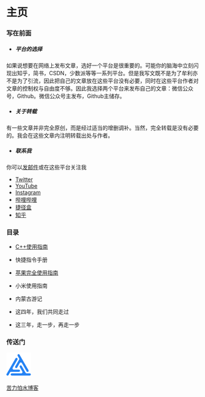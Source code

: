 # 主页

### 写在前面

- ##### 平台的选择

如果说想要在网络上发布文章，选好一个平台是很重要的。可能你的脑海中立刻闪现出知乎，简书，CSDN，少数派等等一系列平台。但是我写文既不是为了牟利亦不是为了引流，因此把自己的文章放在这些平台没有必要，同时在这些平台作者对文章的控制权与自由度不够。因此我选择两个平台来发布自己的文章：微信公众号，Github。微信公众号主发布，Github主储存。

- ##### 关于转载

有一些文章并非完全原创，而是经过适当的增删调补。当然，完全转载是没有必要的。我会在这些文章内注明转载出处与作者。

- ##### 联系我

你可以[发邮件](http://mail.qq.com/cgi-bin/qm_share?t=qm_mailme&email=creeperwater@qq.com "creeperwater@qq.com")或在这些平台关注我
- [Twitter](https://twitter.com/creeperlqb)
- [YouTube](https://www.youtube.com/channel/UC75HTtnmfiMCeyC6Rhtq4tA)
- [Instagram](https://www.instagram.com/creeperlqb)
- [哔哩哔哩](https://space.bilibili.com/310226410)
- [捷径盒](https://jiejinghe.com/users/7611382328)
- [知乎](http://www.zhihu.com/people/creeperwater)

### 目录

- [C++使用指南](C++使用指南)

- 快捷指令手册

- [苹果完全使用指南](苹果完全使用指南)

- 小米使用指南

- 内蒙古游记

- 这四年，我们共同走过

- 这三年，走一步，再走一步

### 传送门

![](img\logo_TTT.png "TTT官网 coming soon")

[苦力怕水博客](https://creeperwater.github.io/)